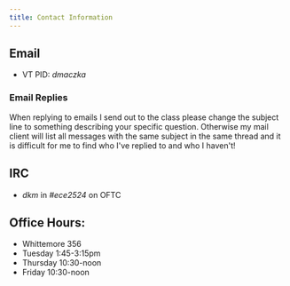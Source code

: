 ```yaml
---
title: Contact Information
---
```


## Email

- VT PID: *dmaczka*

### Email Replies

When replying to emails I send out to the class please change the
subject line to something describing your specific question.
Otherwise my mail client will list all messages with the same subject
in the same thread and it is difficult for me to find who I've replied
to and who I haven't!

## IRC

- *dkm* in *#ece2524* on OFTC

## Office Hours:

- Whittemore 356
- Tuesday 1:45-3:15pm
- Thursday 10:30-noon
- Friday 10:30-noon
